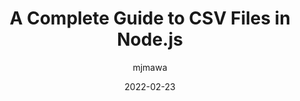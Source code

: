 ---
author: mjmawa
date: 2022-02-23
publisher: logrocket
tags:
  - nodejs
  - csv
target_url: https://blog.logrocket.com/complete-guide-csv-files-nodejs/
title: A Complete Guide to CSV Files in Node.js
---